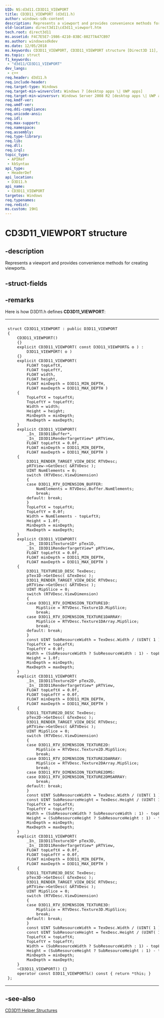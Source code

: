 ```yaml
---
UID: NS:d3d11.CD3D11_VIEWPORT
title: CD3D11_VIEWPORT (d3d11.h)
author: windows-sdk-content
description: Represents a viewport and provides convenience methods for creating viewports.
old-location: direct3d11\cd3d11_viewport.htm
tech.root: direct3d11
ms.assetid: F4C7E5E7-1986-4210-83BC-80277A47CB97
ms.author: windowssdkdev
ms.date: 12/05/2018
ms.keywords: CD3D11_VIEWPORT, CD3D11_VIEWPORT structure [Direct3D 11], d3d11/CD3D11_VIEWPORT, direct3d11.cd3d11_viewport
ms.topic: struct
f1_keywords: 
 - "d3d11/CD3D11_VIEWPORT"
dev_langs:
 - c++
req.header: d3d11.h
req.include-header: 
req.target-type: Windows
req.target-min-winverclnt: Windows 7 [desktop apps \| UWP apps]
req.target-min-winversvr: Windows Server 2008 R2 [desktop apps \| UWP apps]
req.kmdf-ver: 
req.umdf-ver: 
req.ddi-compliance: 
req.unicode-ansi: 
req.idl: 
req.max-support: 
req.namespace: 
req.assembly: 
req.type-library: 
req.lib: 
req.dll: 
req.irql: 
topic_type:
 - APIRef
 - kbSyntax
api_type:
 - HeaderDef
api_location:
 - D3D11.h
api_name:
 - CD3D11_VIEWPORT
targetos: Windows
req.typenames: 
req.redist: 
ms.custom: 19H1
---
```


# CD3D11_VIEWPORT structure


## -description


Represents a viewport and provides convenience methods for creating viewports.


## -struct-fields


## -remarks



Here is how D3D11.h defines <b>CD3D11_VIEWPORT</b>:

<div class="code"><span codelanguage=""><table>
<tr>
<th></th>
</tr>
<tr>
<td>
<pre>
struct CD3D11_VIEWPORT : public D3D11_VIEWPORT
{
    CD3D11_VIEWPORT()
    {}
    explicit CD3D11_VIEWPORT( const D3D11_VIEWPORT&amp; o ) :
        D3D11_VIEWPORT( o )
    {}
    explicit CD3D11_VIEWPORT(
        FLOAT topLeftX,
        FLOAT topLeftY,
        FLOAT width,
        FLOAT height,
        FLOAT minDepth = D3D11_MIN_DEPTH,
        FLOAT maxDepth = D3D11_MAX_DEPTH )
    {
        TopLeftX = topLeftX;
        TopLeftY = topLeftY;
        Width = width;
        Height = height;
        MinDepth = minDepth;
        MaxDepth = maxDepth;
    }
    explicit CD3D11_VIEWPORT(
        _In_ ID3D11Buffer*,
        _In_ ID3D11RenderTargetView* pRTView,
        FLOAT topLeftX = 0.0f,
        FLOAT minDepth = D3D11_MIN_DEPTH,
        FLOAT maxDepth = D3D11_MAX_DEPTH )
    {
        D3D11_RENDER_TARGET_VIEW_DESC RTVDesc;
        pRTView-&gt;GetDesc( &amp;RTVDesc );
        UINT NumElements = 0;
        switch (RTVDesc.ViewDimension)
        {
        case D3D11_RTV_DIMENSION_BUFFER:
            NumElements = RTVDesc.Buffer.NumElements;
            break;
        default: break;
        }
        TopLeftX = topLeftX;
        TopLeftY = 0.0f;
        Width = NumElements - topLeftX;
        Height = 1.0f;
        MinDepth = minDepth;
        MaxDepth = maxDepth;
    }
    explicit CD3D11_VIEWPORT(
        _In_ ID3D11Texture1D* pTex1D,
        _In_ ID3D11RenderTargetView* pRTView,
        FLOAT topLeftX = 0.0f,
        FLOAT minDepth = D3D11_MIN_DEPTH,
        FLOAT maxDepth = D3D11_MAX_DEPTH )
    {
        D3D11_TEXTURE1D_DESC TexDesc;
        pTex1D-&gt;GetDesc( &amp;TexDesc );
        D3D11_RENDER_TARGET_VIEW_DESC RTVDesc;
        pRTView-&gt;GetDesc( &amp;RTVDesc );
        UINT MipSlice = 0;
        switch (RTVDesc.ViewDimension)
        {
        case D3D11_RTV_DIMENSION_TEXTURE1D:
            MipSlice = RTVDesc.Texture1D.MipSlice;
            break;
        case D3D11_RTV_DIMENSION_TEXTURE1DARRAY:
            MipSlice = RTVDesc.Texture1DArray.MipSlice;
            break;
        default: break;
        }
        const UINT SubResourceWidth = TexDesc.Width / (UINT( 1 ) &lt;&lt; MipSlice);
        TopLeftX = topLeftX;
        TopLeftY = 0.0f;
        Width = (SubResourceWidth ? SubResourceWidth : 1) - topLeftX;
        Height = 1.0f;
        MinDepth = minDepth;
        MaxDepth = maxDepth;
    }
    explicit CD3D11_VIEWPORT(
        _In_ ID3D11Texture2D* pTex2D,
        _In_ ID3D11RenderTargetView* pRTView,
        FLOAT topLeftX = 0.0f,
        FLOAT topLeftY = 0.0f,
        FLOAT minDepth = D3D11_MIN_DEPTH,
        FLOAT maxDepth = D3D11_MAX_DEPTH )
    {
        D3D11_TEXTURE2D_DESC TexDesc;
        pTex2D-&gt;GetDesc( &amp;TexDesc );
        D3D11_RENDER_TARGET_VIEW_DESC RTVDesc;
        pRTView-&gt;GetDesc( &amp;RTVDesc );
        UINT MipSlice = 0;
        switch (RTVDesc.ViewDimension)
        {
        case D3D11_RTV_DIMENSION_TEXTURE2D:
            MipSlice = RTVDesc.Texture2D.MipSlice;
            break;
        case D3D11_RTV_DIMENSION_TEXTURE2DARRAY:
            MipSlice = RTVDesc.Texture2DArray.MipSlice;
            break;
        case D3D11_RTV_DIMENSION_TEXTURE2DMS:
        case D3D11_RTV_DIMENSION_TEXTURE2DMSARRAY:
            break;
        default: break;
        }
        const UINT SubResourceWidth = TexDesc.Width / (UINT( 1 ) &lt;&lt; MipSlice);
        const UINT SubResourceHeight = TexDesc.Height / (UINT( 1 ) &lt;&lt; MipSlice);
        TopLeftX = topLeftX;
        TopLeftY = topLeftY;
        Width = (SubResourceWidth ? SubResourceWidth : 1) - topLeftX;
        Height = (SubResourceHeight ? SubResourceHeight : 1) - topLeftY;
        MinDepth = minDepth;
        MaxDepth = maxDepth;
    }
    explicit CD3D11_VIEWPORT(
        _In_ ID3D11Texture3D* pTex3D,
        _In_ ID3D11RenderTargetView* pRTView,
        FLOAT topLeftX = 0.0f,
        FLOAT topLeftY = 0.0f,
        FLOAT minDepth = D3D11_MIN_DEPTH,
        FLOAT maxDepth = D3D11_MAX_DEPTH )
    {
        D3D11_TEXTURE3D_DESC TexDesc;
        pTex3D-&gt;GetDesc( &amp;TexDesc );
        D3D11_RENDER_TARGET_VIEW_DESC RTVDesc;
        pRTView-&gt;GetDesc( &amp;RTVDesc );
        UINT MipSlice = 0;
        switch (RTVDesc.ViewDimension)
        {
        case D3D11_RTV_DIMENSION_TEXTURE3D:
            MipSlice = RTVDesc.Texture3D.MipSlice;
            break;
        default: break;
        }
        const UINT SubResourceWidth = TexDesc.Width / (UINT( 1 ) &lt;&lt; MipSlice);
        const UINT SubResourceHeight = TexDesc.Height / (UINT( 1 ) &lt;&lt; MipSlice);
        TopLeftX = topLeftX;
        TopLeftY = topLeftY;
        Width = (SubResourceWidth ? SubResourceWidth : 1) - topLeftX;
        Height = (SubResourceHeight ? SubResourceHeight : 1) - topLeftY;
        MinDepth = minDepth;
        MaxDepth = maxDepth;
    }
    ~CD3D11_VIEWPORT() {}
    operator const D3D11_VIEWPORT&amp;() const { return *this; }
};
</pre>
</td>
</tr>
</table></span></div>



## -see-also




<a href="https://docs.microsoft.com/windows/desktop/direct3d11/cd3d11-helper-classes">CD3D11 Helper Structures</a>
 

 

